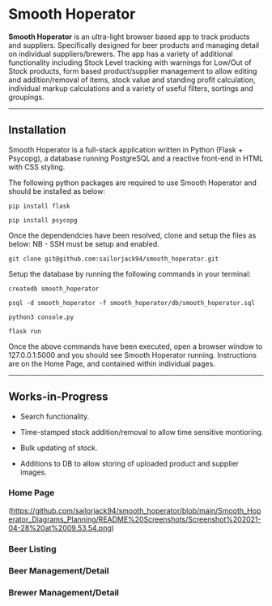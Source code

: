 # Smooth Hoperator

**Smooth Hoperator** is an ultra-light browser based app to track products and suppliers. Specifically designed for beer products and managing detail on individual suppliers/brewers. The app has a variety of additional functionality including Stock Level tracking with warnings for Low/Out of Stock products, form based product/supplier management to allow editing and addition/removal of items, stock value and standing profit calculation, individual markup calculations and a variety of useful filters, sortings and groupings.

----------------------------------------------------------------

## Installation

Smooth Hoperator is a full-stack application written in Python (Flask + Psycopg), a database running PostgreSQL and a reactive front-end in HTML with CSS styling.

The following python packages are required to use Smooth Hoperator and should be installed as below:

```
pip install flask

pip install psycopg
```

Once the dependendcies have been resolved, clone and setup the files as below:
NB - SSH must be setup and enabled.

```
git clone git@github.com:sailorjack94/smooth_hoperator.git
```

Setup the database by running the following commands in your terminal:

```
createdb smooth_hoperator

psql -d smooth_hoperator -f smooth_hoperator/db/smooth_hoperator.sql

python3 console.py

flask run
```

Once the above commands have been executed, open a browser window to 127.0.0.1:5000 and you should see Smooth Hoperator running. Instructions are on the Home Page, and contained within individual pages.

--------------------

## Works-in-Progress

* Search functionality.

* Time-stamped stock addition/removal to allow time sensitive montioring.

* Bulk updating of stock.

* Additions to DB to allow storing of uploaded product and supplier images.

### Home Page

(https://github.com/sailorjack94/smooth_hoperator/blob/main/Smooth_Hoperator_Diagrams_Planning/README%20Screenshots/Screenshot%202021-04-28%20at%2009.53.54.png)


### Beer Listing


### Beer Management/Detail


### Brewer Management/Detail

